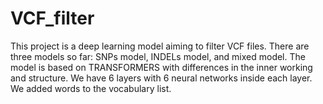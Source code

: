 # VCF_filter
This project is a deep learning model aiming to filter VCF files. There are three models so far: SNPs model, INDELs model, and mixed model. 
The model is based on TRANSFORMERS with differences in the inner working and structure. 
We have 6 layers with 6 neural networks inside each layer. We added words to the vocabulary list. 
